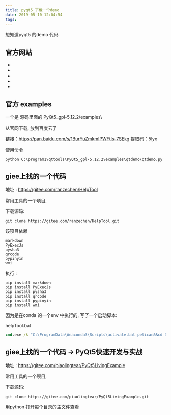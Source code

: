 ```yaml
---
title: pyqt5_下载一个demo
date: 2019-05-10 12:04:54
tags:
---
```



想知道pyqt5 的demo 代码 


官方网站
-----

* [官网]: https://www.riverbankcomputing.com/news
* [下载页面]: https://www.riverbankcomputing.com/software/pyqt/download5
* [手册]: https://www.riverbankcomputing.com/static/Docs/PyQt5/index.html 
* [手册_模块列表]: https://www.riverbankcomputing.com/static/Docs/PyQt5/module_index.html
* [手册_类列表]: https://www.riverbankcomputing.com/static/Docs/PyQt5/sip-classes.html

官方 examples
-------

一个是 源码里面的 PyQt5_gpl-5.12.2\examples\

从官网下载, 放到百度云了 

链接：https://pan.baidu.com/s/1BurYuZmkmIPWFtIs-7SEkg 
提取码：5lyx 


使用命令 

    python C:\program1\qttools\PyQt5_gpl-5.12.2\examples\qtdemo\qtdemo.py


giee上找的一个代码
------

地址 : https://gitee.com/ranzechen/HelpTool

常用工具的一个项目,

下载源码:

    git clone https://gitee.com/ranzechen/HelpTool.git

该项目依赖 

    markdown
    PyExecJs
    pysha3
    qrcode
    pypinyin
    wmi

执行 :

    pip install markdown
    pip install PyExecJs
    pip install pysha3
    pip install qrcode
    pip install pypinyin
    pip install wmi

因为是在conda 的一个env 中执行的, 写了一个启动脚本:

helpTool.bat 

```bat
cmd.exe /k "C:\ProgramData\Anaconda3\Scripts\activate.bat pelican&&cd D:\repo\HelpTool&& D: &&python D:\repo\HelpTool\HelpTool.py"
```



giee上找的一个代码 -> PyQt5快速开发与实战
------

地址 : https://gitee.com/piaolingtear/PyQt5LivingExample

常用工具的一个项目,

下载源码:

    git clone https://gitee.com/piaolingtear/PyQt5LivingExample.git

用python 打开每个目录的主文件查看


